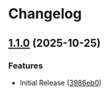 # Changelog

## [1.1.0](https://github.com/HSLU-Exercise/scope-your-project-gruppe_7/compare/v1.0.2...v1.1.0) (2025-10-25)


### Features

* Initial Release ([3986eb0](https://github.com/HSLU-Exercise/scope-your-project-gruppe_7/commit/3986eb01adee836df5717e9ecc20d3434b44a20c))


